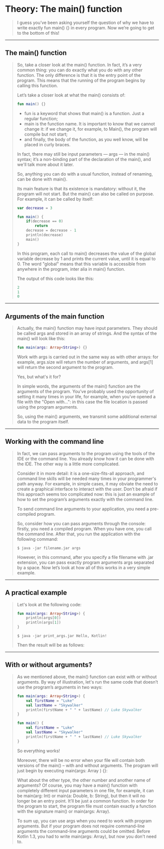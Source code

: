 # Theory: The main() function

> I guess you’ve been asking yourself the question of why we have to write exactly fun main() {} in every program. Now we’re going to get to the bottom of this!

***

## The main() function

> So, take a closer look at the main() function. In fact, it’s a very common thing: you can do exactly what you do with any other function. The only difference is that it is the entry point of the program. This means that the running of the program begins by calling this function.
> 
> Let’s take a closer look at what the main() consists of:
>
> ````kotlin
> fun main() {}
> ````
> 
> - fun is a keyword that shows that main() is a function. Just a regular function;
> - main is the function name. It is important to know that we cannot change it: if we change it, for example, to Main(), the program will compile but not start;
> - and finally, the body of the function, as you well know, will be placed in curly braces.
> 
> In fact, there may still be input parameters — args — in the main() syntax; it’s a non-binding part of the declaration of the main(), and we'll talk more about it later.
>
> So, anything you can do with a usual function, instead of renaming, can be done with main().
>
> Its main feature is that its existence is mandatory: without it, the program will not start. But the main() can also be called on purpose. For example, it can be called by itself:
>
> ````kotlin
> var decrease = 3
> 
> fun main() {
>     if(decrease == 0)
>         return
>     decrease = decrease - 1
>     println(decrease)
>     main()
> }
> ````
>
> In this program, each call to main() decreases the value of the global variable decrease by 1 and prints the current value, until it is equal to 0. The word "global" means that this variable is accessible from anywhere in the program, inter alia in main() function.
>
> The output of this code looks like this:
>
> ````kotlin
> 2
> 1
> 0
> ````

***

## Arguments of the main function

> Actually, the main() function may have input parameters. They should be called args and stored in an array of strings. And the syntax of the main() will look like this:
>
> ````kotlin
> fun main(args: Array<String>) {}
> ````
> 
> Work with args is carried out in the same way as with other arrays: for example, args.size will return the number of arguments, and args[1] will return the second argument to the program.
>
> Yes, but what's it for?
>
> In simple words, the arguments of the main() function are the arguments of the program. You’ve probably used the opportunity of setting it many times in your life, for example, when you’ve opened a file with the "Open with...": in this case the file location is passed using the program arguments.
>
> So, using the main() arguments, we transmit some additional external data to the program itself.

***

## Working with the command line

> In fact, we can pass arguments to the program using the tools of the IDE or the command line. You already know how it can be done with the IDE. The other way is a little more complicated.
>
> Consider it in more detail: it is a one-size-fits-all approach, and command line skills will be needed many times in your programmer's path anyway. For example, in simple cases, it may obviate the need to create a graphical interface to interact with the user. Don’t be afraid if this approach seems too complicated now: this is just an example of how to set the program’s arguments exactly with the command line.
>
> To send command line arguments to your application, you need a pre-compiled program.
> 
> So, consider how you can pass arguments through the console: firstly, you need a compiled program. When you have one, you call the command line. After that, you run the application with the following command:
>
> `$ java -jar filename.jar args`
> 
> However, in this command, after you specify a file filename with .jar extension, you can pass exactly program arguments args separated by a space. Now let’s look at how all of this works in a very simple example.

***

## A practical example

> Let's look at the following code:
>
> ````kotlin
> fun main(args: Array<String>) {
>     println(args[0])
>     println(args[1])
> }
> ````
> 
> ```
> $ java -jar print_args.jar Hello, Kotlin!
> ```
> 
> Then the result will be as follows:

***

## With or without arguments?

> As we mentioned above, the main() function can exist with or without arguments. By way of illustration, let's run the same code that doesn’t use the program’s arguments in two ways:
>
> ````kotlin
> fun main(args: Array<String>) {
>     val firstName = "Luke"
>     val lastName = "Skywalker"
>     println(firstName + " " + lastName) // Luke Skywalker
> }
> ````
>
> ````kotlin
> fun main() {
>     val firstName = "Luke"
>     val lastName = "Skywalker"
>     println(firstName + " " + lastName) // Luke Skywalker
> }
> ````
>
> So everything works!
>
> Moreover, there will be no error when your file will contain both versions of the main() – with and without arguments. The program will just begin by executing main(args: Array <String>) {}:
>
> What about the other type, the other number and another name of arguments? Of course, you may have a main() function with completely different input parameters in one file, for example, it can be main(arg: Int) or main(a: Double, b: String), but then it will no longer be an entry point. It’ll be just a common function. In order for the program to start, the program file must contain exactly a function with the signature main() or main(args: Array<String>).
> 
> To sum up, you can use args when you need to work with program arguments. But if your program does not require command-line arguments the command-line arguments could be omitted. Before Kotlin 1.3, you had to write main(args: Array<String>), but now you don't need to.






